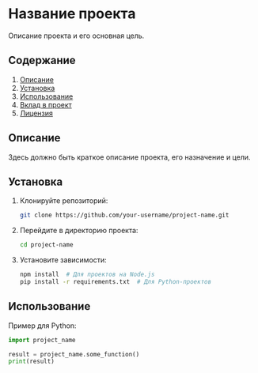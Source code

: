 # Название проекта

Описание проекта и его основная цель.

## Содержание

1. [Описание](#Описание)
2. [Установка](#Установка)
3. [Использование](#Использование)
4. [Вклад в проект](#Вклад-в-проект)
5. [Лицензия](#Лицензия)

## Описание

Здесь должно быть краткое описание проекта, его назначение и цели.
## Установка


1. Клонируйте репозиторий:
    ```bash
    git clone https://github.com/your-username/project-name.git
    ```

2. Перейдите в директорию проекта:
    ```bash
    cd project-name
    ```

3. Установите зависимости:
    ```bash
    npm install  # Для проектов на Node.js
    pip install -r requirements.txt  # Для Python-проектов
    ```

## Использование


Пример для Python:
```python
import project_name

result = project_name.some_function()
print(result)

